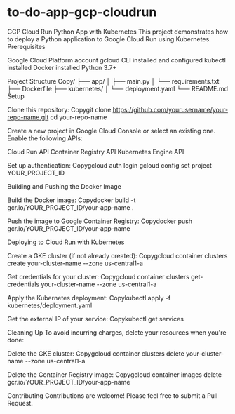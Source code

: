 ﻿# to-do-app-gcp-cloudrun
GCP Cloud Run Python App with Kubernetes
This project demonstrates how to deploy a Python application to Google Cloud Run using Kubernetes.
Prerequisites

Google Cloud Platform account
gcloud CLI installed and configured
kubectl installed
Docker installed
Python 3.7+

Project Structure
Copy/
├── app/
│   ├── main.py
│   └── requirements.txt
├── Dockerfile
├── kubernetes/
│   └── deployment.yaml
└── README.md
Setup

Clone this repository:
Copygit clone https://github.com/yourusername/your-repo-name.git
cd your-repo-name

Create a new project in Google Cloud Console or select an existing one.
Enable the following APIs:

Cloud Run API
Container Registry API
Kubernetes Engine API


Set up authentication:
Copygcloud auth login
gcloud config set project YOUR_PROJECT_ID


Building and Pushing the Docker Image

Build the Docker image:
Copydocker build -t gcr.io/YOUR_PROJECT_ID/your-app-name .

Push the image to Google Container Registry:
Copydocker push gcr.io/YOUR_PROJECT_ID/your-app-name


Deploying to Cloud Run with Kubernetes

Create a GKE cluster (if not already created):
Copygcloud container clusters create your-cluster-name --zone us-central1-a

Get credentials for your cluster:
Copygcloud container clusters get-credentials your-cluster-name --zone us-central1-a

Apply the Kubernetes deployment:
Copykubectl apply -f kubernetes/deployment.yaml

Get the external IP of your service:
Copykubectl get services


Cleaning Up
To avoid incurring charges, delete your resources when you're done:

Delete the GKE cluster:
Copygcloud container clusters delete your-cluster-name --zone us-central1-a

Delete the Container Registry image:
Copygcloud container images delete gcr.io/YOUR_PROJECT_ID/your-app-name


Contributing
Contributions are welcome! Please feel free to submit a Pull Request.
